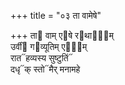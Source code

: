 +++
title = "०३ ता वामेषे"

+++
ता᳓ वाम् ए᳓षे र᳓थाना᳐म्  
उर्वीं᳓ ग᳓व्यूतिम् एषा᳐म्  
रात᳓हव्यस्य सुष्टुतिं᳓  
दधृ᳓क् स्तो᳓मैर् मनामहे